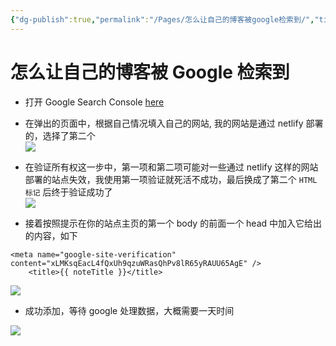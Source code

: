 ```yaml
---
{"dg-publish":true,"permalink":"/Pages/怎么让自己的博客被google检索到/","title":"怎么让自己的博客被google检索到","tags":["obsidian"]}
---
```



# 怎么让自己的博客被 Google 检索到

- 打开 Google Search Console [here](https://search.google.com/search-console)  
- 在弹出的页面中，根据自己情况填入自己的网站, 我的网站是通过 netlify 部署的，选择了第二个  
![](https://cdn.jsdelivr.net/gh/aiyolo/imgrepo@main/test/bA4WIo5.png)
- 在验证所有权这一步中，第一项和第二项可能对一些通过 netlify 这样的网站部署的站点失效，我使用第一项验证就死活不成功，最后换成了第二个 `HTML 标记` 后终于验证成功了  
![](https://cdn.jsdelivr.net/gh/aiyolo/imgrepo@main/test/NtEobKT.png)

- 接着按照提示在你的站点主页的第一个 body 的前面一个 head 中加入它给出的内容，如下

```
<meta name="google-site-verification" content="xLMKsqEacL4fQxUh9qzuWRasQhPv8lR65yRAUU65AgE" />
    <title>{{ noteTitle }}</title>
```

![](https://cdn.jsdelivr.net/gh/aiyolo/imgrepo@main/test/3n36BPh.png)

- 成功添加，等待 google 处理数据，大概需要一天时间

![](https://cdn.jsdelivr.net/gh/aiyolo/imgrepo@main/test/T3KGoUO.png)
